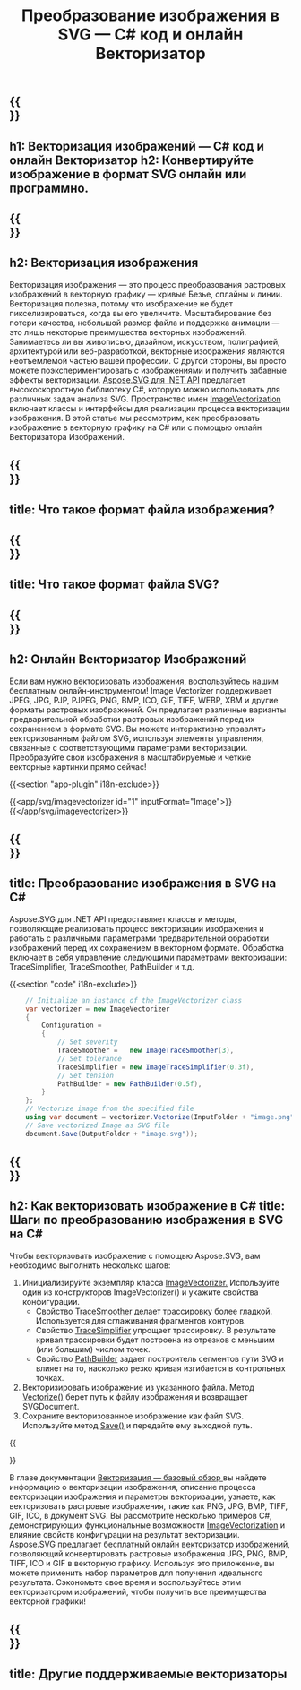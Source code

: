 ﻿---
translation: true
template: /templates/_template-vectorization-child.md
title: Преобразование изображения в SVG — C# код и онлайн Векторизатор
description: Конвертируйте растровое изображение в векторное на C# или онлайн. Преобразуйте изображение в SVG и получите все преимущества векторной графики
url: /net/vectorization/image-to-svg/
family: svg
platformtag: net
feature: vectorization
informat: Image
outformat: SVG
---

{{<section banner>}}
---
h1: Векторизация изображений — C# код и онлайн Векторизатор
h2: Конвертируйте изображение в формат SVG онлайн или программно.
---

{{<section overview>}}
---
h2: Векторизация изображения
---

Векторизация изображения — это процесс преобразования растровых изображений в векторную графику — кривые Безье, сплайны и линии. Векторизация полезна, потому что изображение не будет пикселизироваться, когда вы его увеличите. Масштабирование без потери качества, небольшой размер файла и поддержка анимации — это лишь некоторые преимущества векторных изображений. Занимаетесь ли вы живописью, дизайном, искусством, полиграфией, архитектурой или веб-разработкой, векторные изображения являются неотъемлемой частью вашей профессии. С другой стороны, вы просто можете поэкспериментировать с изображениями и получить забавные эффекты векторизации. [Aspose.SVG для .NET API](https://products.aspose.com/svg/{{lang.url-fragment}}net/) предлагает высокоскоростную библиотеку C#, которую можно использовать для различных задач анализа SVG. Пространство имен [ImageVectorization](https://reference.aspose.com/svg/net/aspose.svg.imagevectorization/) включает классы и интерфейсы для реализации процесса векторизации изображения. В этой статье мы рассмотрим, как преобразовать изображение в векторную графику на C# или с помощью онлайн Векторизатора Изображений.

{{<section input-file>}}
---
title: Что такое формат файла изображения?
---

{{<section output-file>}}
---
title: Что такое формат файла SVG?
---

{{<section plagin-text>}}
---
h2: Онлайн Векторизатор Изображений
---

Если вам нужно векторизовать изображения, воспользуйтесь нашим бесплатным онлайн-инструментом! Image Vectorizer поддерживает JPEG, JPG, PJP, PJPEG, PNG, BMP, ICO, GIF, TIFF, WEBP, XBM и другие форматы растровых изображений. Он предлагает различные варианты предварительной обработки растровых изображений перед их сохранением в формате SVG. Вы можете интерактивно управлять векторизованным файлом SVG, используя элементы управления, связанные с соответствующими параметрами векторизации. Преобразуйте свои изображения в масштабируемые и четкие векторные картинки прямо сейчас!

{{<section "app-plugin" i18n-exclude>}}

{{<app/svg/imagevectorizer id="1" inputFormat="Image">}}{{</app/svg/imagevectorizer>}} 

{{<section code-text>}}
---
title: Преобразование изображения в SVG на C#
---

Aspose.SVG для .NET API предоставляет классы и методы, позволяющие реализовать процесс векторизации изображения и работать с различными параметрами предварительной обработки изображений перед их сохранением в векторном формате. Обработка включает в себя управление следующими параметрами векторизации: TraceSimplifier, TraceSmoother, PathBuilder и т.д.

{{<section "code" i18n-exclude>}}

```cs       
	// Initialize an instance of the ImageVectorizer class
    var vectorizer = new ImageVectorizer
    {
        Configuration = 
		{
			// Set severity
			TraceSmoother =   new ImageTraceSmoother(3),
			// Set tolerance
			TraceSimplifier = new ImageTraceSimplifier(0.3f),
			// Set tension
        	PathBuilder = new PathBuilder(0.5f),
		}
    };
    // Vectorize image from the specified file
	using var document = vectorizer.Vectorize(InputFolder + "image.png");
    // Save vectorized Image as SVG file 
	document.Save(OutputFolder + "image.svg"));
```

{{<section steps>}}
---
h2: Как векторизовать изображение в C#
title: Шаги по преобразованию изображения в SVG на C#
---

Чтобы векторизовать изображение с помощью Aspose.SVG, вам необходимо выполнить несколько шагов:
1. Инициализируйте экземпляр класса [ImageVectorizer.](https://reference.aspose.com/svg/net/aspose.svg.imagevectorization/imagevectorizer/) Используйте один из конструкторов ImageVectorizer() и укажите свойства конфигурации.
    - Свойство [TraceSmoother](https://reference.aspose.com/svg/net/aspose.svg.imagevectorization/imagevectorizerconfiguration/tracesmoother/) делает трассировку более гладкой. Используется для сглаживания фрагментов контуров.
    - Свойство [TraceSimplifier](https://reference.aspose.com/svg/net/aspose.svg.imagevectorization/imagevectorizerconfiguration/tracesimplifier/) упрощает трассировку. В результате кривая трассировки будет построена из отрезков с меньшим (или большим) числом точек.
    - Свойство [PathBuilder](https://reference.aspose.com/svg/net/aspose.svg.imagevectorization/imagevectorizerconfiguration/pathbuilder/) задает построитель сегментов пути SVG и влияет на то, насколько резко кривая изгибается в контрольных точках.
1. Векторизировать изображение из указанного файла. Метод [Vectorize()](https://reference.aspose.com/svg/net/aspose.svg.imagevectorization/imagevectorizer/vectorize/) берет путь к файлу изображения и возвращает SVGDocument.
1. Сохраните векторизованное изображение как файл SVG. Используйте метод [Save()](https://reference.aspose.com/svg/net/aspose.svg/svgdocument/save/#save_6) и передайте ему выходной путь.



{{<section documentation>}}

В главе документации <a href="https://docs.aspose.com/svg/net/how-to-work-with-aspose-svg-api/vectorization/" target="_blank">Векторизация — базовый обзор </a> вы найдете информацию о векторизации изображения, описание процесса векторизации изображения и параметры векторизации, узнаете, как векторизовать растровые изображения, такие как PNG, JPG, BMP, TIFF, GIF, ICO, в документ SVG. Вы рассмотрите несколько примеров C#, демонстрирующих функциональные возможности [ImageVectorization](https://reference.aspose.com/svg/net/aspose.svg.imagevectorization/) и влияние свойств конфигурации на результат векторизации.<br>
Aspose.SVG предлагает бесплатный онлайн [векторизатор изображений](https://products.aspose.app/svg/image-vectorization), позволяющий конвертировать растровые изображения JPG, PNG, BMP, TIFF, ICO и GIF в векторную графику. Используя это приложение, вы можете применить набор параметров для получения идеального результата. Сэкономьте свое время и воспользуйтесь этим векторизатором изображений, чтобы получить все преимущества векторной графики!

{{<section other-vectorizers>}}
---
title: Другие поддерживаемые векторизаторы
---